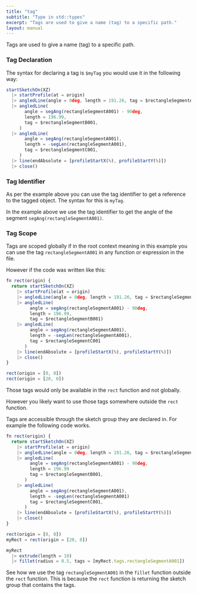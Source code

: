 ```yaml
---
title: "tag"
subtitle: "Type in std::types"
excerpt: "Tags are used to give a name (tag) to a specific path."
layout: manual
---
```


Tags are used to give a name (tag) to a specific path.

### Tag Declaration

The syntax for declaring a tag is `$myTag` you would use it in the following
way:

```js
startSketchOn(XZ)
  |> startProfile(at = origin)
  |> angledLine(angle = 0deg, length = 191.26, tag = $rectangleSegmentA001)
  |> angledLine(
       angle = segAng(rectangleSegmentA001) - 90deg,
       length = 196.99,
       tag = $rectangleSegmentB001,
     )
  |> angledLine(
       angle = segAng(rectangleSegmentA001),
       length = -segLen(rectangleSegmentA001),
       tag = $rectangleSegmentC001,
     )
  |> line(endAbsolute = [profileStartX(%), profileStartY(%)])
  |> close()
```

### Tag Identifier

As per the example above you can use the tag identifier to get a reference to the
tagged object. The syntax for this is `myTag`.

In the example above we use the tag identifier to get the angle of the segment
`segAng(rectangleSegmentA001)`.

### Tag Scope

Tags are scoped globally if in the root context meaning in this example you can
use the tag `rectangleSegmentA001` in any function or expression in the file.

However if the code was written like this:

```js
fn rect(origin) {
  return startSketchOn(XZ)
    |> startProfile(at = origin)
    |> angledLine(angle = 0deg, length = 191.26, tag = $rectangleSegmentA001)
    |> angledLine(
         angle = segAng(rectangleSegmentA001) - 90deg,
         length = 196.99,
         tag = $rectangleSegmentB001)
    |> angledLine(
         angle = segAng(rectangleSegmentA001),
         length = -segLen(rectangleSegmentA001),
         tag = $rectangleSegmentC001
       )
    |> line(endAbsolute = [profileStartX(%), profileStartY(%)])
    |> close()
}

rect(origin = [0, 0])
rect(origin = [20, 0])
```

Those tags would only be available in the `rect` function and not globally.

However you likely want to use those tags somewhere outside the `rect` function.

Tags are accessible through the sketch group they are declared in.
For example the following code works.

```js
fn rect(origin) {
  return startSketchOn(XZ)
    |> startProfile(at = origin)
    |> angledLine(angle = 0deg, length = 191.26, tag = $rectangleSegmentA001)
    |> angledLine(
         angle = segAng(rectangleSegmentA001) - 90deg,
         length = 196.99
         tag = $rectangleSegmentB001,
       )
    |> angledLine(
         angle = segAng(rectangleSegmentA001),
         length = -segLen(rectangleSegmentA001)
         tag = $rectangleSegmentC001,
       )
    |> line(endAbsolute = [profileStartX(%), profileStartY(%)])
    |> close()
}

rect(origin = [0, 0])
myRect = rect(origin = [20, 0])

myRect
  |> extrude(length = 10)
  |> fillet(radius = 0.5, tags = [myRect.tags.rectangleSegmentA001])
```

See how we use the tag `rectangleSegmentA001` in the `fillet` function outside
the `rect` function. This is because the `rect` function is returning the
sketch group that contains the tags.



